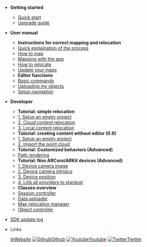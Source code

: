 * __Getting started__  
  * [Quick start](quickstart.md)
  * [Upgrade guide](upgrade_guide.md)

* __User manual__
  * **Instructions for correct mapping and relocation**
  * [Quick explaination of the process](quick_instruction.md)
  * [How to map](mapping_strategy.md)
  * [Mapping with the app](mapping_instructions.md)
  * [How to relocate](how_relocate.md)
  * [Update your maps](update_instructions.md)
  * **Editor functions**
  * [Basic commands](editor_commands.md)
  * [Uploading my objects](my_objects.md) 
  * [Setup navigation](navigation.md)     

* __Developer__
  * **Tutorial: simple relocation**
  * [1. Setup an empty project](developer/0_1_empty_project.md)
  * [2. Cloud content relocation](developer/0_2_cloud_content.md)
  * [3. Local content relocation](developer/0_2_local_content.md)  
  * **Tutorial: creating content without editor (0.6)**
  * [1. Setup an empty project](developer/1_1_setup_project.md)
  * [2. Import the point cloud](developer/1_2_point_cloud_import.md)
  * **Tutorial: Customized behaviors (Advanced)**
  * [Path rendering](developer/2_1_custom_navigation_path.md)
  * **Tutorial: Non ARCore/ARKit devices (Advanced)**
  * [1. Device camera image](developer/3_1_provide_device_image.md)
  * [2. Device camera intrisics](developer/3_2_provide_image_intrisics.md)
  * [3. Device position](developer/3_3_provide_device_position.md)
  * [4. Link all providers to stardust](developer/3_4_plug_everything_together.md)
  * **Classes overview**
  * [Session controller](developer/comp_session_controller.md)
  * [Data uploader](developer/comp_map_data_uploader.md)
  * [Map relocation manager](developer/comp_map_relocation_manager.md)
  * [Object controller](developer/comp_object_controller.md)
  



* [SDK update log](update.md)
* Links
  
  [🌐Website](https://neogoma.com)
  [![Github](_img/icons/github.svg)Github](https://github.com/Neogoma/)
  [![Youtube](_img/icons/youtube.svg ':size=16')Youtube](https://youtube.com/channel/UCjU6hMVcedUrssW6CAUJjaA)
  [![Twitter](_img/icons/twitter.svg ':size=16')Twitter](https://twitter.com/NeogomaStardust)
  


